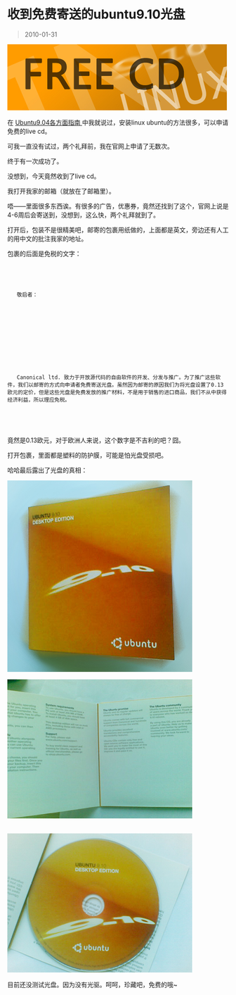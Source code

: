 # 收到免费寄送的ubuntu9.10光盘 

> 2010-01-31

<div class="pcs-article-content_ptkaiapt4bxy_baiduscarticle" id="detailArticleContent_ptkaiapt4bxy_baiduscarticle">
 <p>
  <img class="blogimg" small="0" src="images/17e5e746592bd75fc0761d0fdd63d0f3.jpg"/>
 </p>
 <p>
  在
  <a href="http://hi.baidu.com/yfboke/blog/item/b932ef8f3f02c6f3503d924e.html" target="_blank">
   Ubuntu9.04各方面指南
  </a>
  中我就说过，安装linux ubuntu的方法很多，可以申请免费的live cd。
 </p>
 <p>
  可我一直没有试过，两个礼拜前，我在官网上申请了无数次。
 </p>
 <p>
  终于有一次成功了。
 </p>
 <p>
  没想到，今天竟然收到了live cd。
 </p>
 <p>
  我打开我家的邮箱（就放在了邮箱里）。
 </p>
 <p>
  唔——里面很多东西诶。有很多的广告，优惠券，竟然还找到了这个，官网上说是4-6周后会寄送到，没想到，这么快，两个礼拜就到了。
 </p>
 <p>
  打开后，包装不是很精美吧，邮寄的包裹用纸做的，上面都是英文，旁边还有人工的用中文的批注我家的地址。
 </p>
 <p>
  包裹的后面是免税的文字：
 </p>
 <code>
  <p>
   敬启者：
  </p>
  <p>
  </p>
  <p>
   Canonical ltd. 致力于开放源代码的自由软件的开发、分发与推广。为了推广这些软件，我们以邮寄的方式向申请者免费寄送光盘。虽然因为邮寄的原因我们为将光盘设置了0.13欧元的定价，但是这些光盘是免费发放的推广材料，不是用于销售的进口商品，我们不从中获得经济利益，所以理应免税。
  </p>
 </code>
 <p>
  竟然是0.13欧元，对于欧洲人来说，这个数字是不吉利的吧？囧。
 </p>
 <p>
  打开包裹，里面都是塑料的防护膜，可能是怕光盘受损吧。
 </p>
 <p>
  哈哈最后露出了光盘的真相：
 </p>
 <p>
  <img class="blogimg" small="0" src="images/f19f00660d6ba331f97fe309a2490dcd.jpg"/>
 </p>
 <p>
  <img class="blogimg" small="0" src="images/55bf357f1536b6deda6f6e2fee079e9b.jpg"/>
 </p>
 <p>
  <br/>
  <img class="blogimg" small="0" src="images/30cd6ed39f7397519a66b43a13bd7b4a.jpg"/>
 </p>
 <p>
 </p>
 <p>
  目前还没测试光盘。因为没有光驱。呵呵，珍藏吧，免费的哦~
  <br/>
  <br/>
 </p>
</div>


